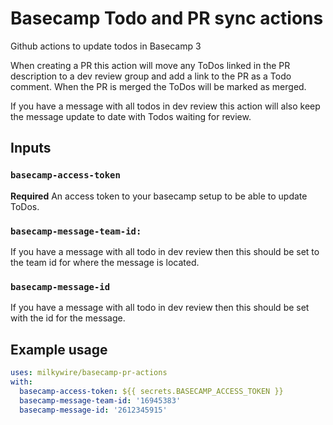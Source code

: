 # Basecamp Todo and PR sync actions

Github actions to update todos in Basecamp 3

When creating a PR this action will move any ToDos linked in the PR description to a dev review group and add a link to the PR as a Todo comment. When the PR is merged the ToDos will be marked as merged.

If you have a message with all todos in dev review this action will also keep the message update to date with Todos waiting for review.

## Inputs

### `basecamp-access-token`

**Required** An access token to your basecamp setup to be able to update ToDos.

### `basecamp-message-team-id:`

If you have a message with all todo in dev review then this should be set to the team id for where the message is located.

### `basecamp-message-id`

If you have a message with all todo in dev review then this should be set with the id for the message.

## Example usage

```yaml
uses: milkywire/basecamp-pr-actions
with:
  basecamp-access-token: ${{ secrets.BASECAMP_ACCESS_TOKEN }}
  basecamp-message-team-id: '16945383'
  basecamp-message-id: '2612345915'
```
